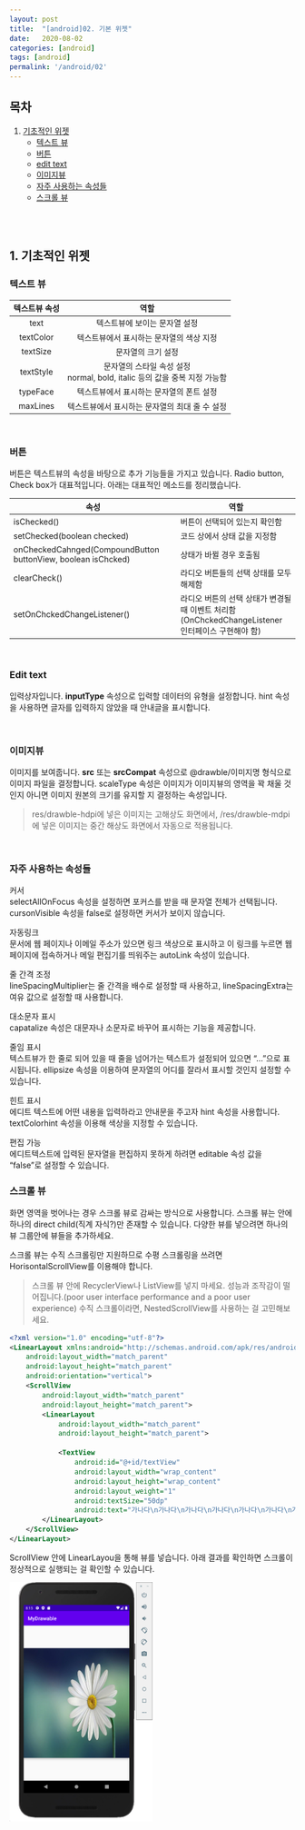 ```yaml
---
layout: post
title:  "[android]02. 기본 위젯"
date:   2020-08-02
categories: [android]
tags: [android]
permalink: '/android/02'
---
```


## 목차

1. [기초적인 위젯](#1.-기초적인-위젯)
    * [텍스트 뷰](#텍스트-뷰)
    * [버튼](#버튼)
    * [edit text](#edit-text)
    * [이미지뷰](#이미지뷰)
    * [자주 사용하는 속성들](#자주-사용하는-속성들)
    * [스크롤 뷰](#스크롤-뷰)

<br><br>

## 1. 기초적인 위젯

### 텍스트 뷰

| 텍스트뷰 속성 |                      역할                      |
|:-------------:|:----------------------------------------------:|
|      text     | 텍스트뷰에 보이는 문자열 설정                  |
|   textColor   | 텍스트뷰에서 표시하는 문자열의 색상 지정       |
|    textSize   | 문자열의 크기 설정                             |
|   textStyle   | 문자열의 스타일 속성 설정<br>normal, bold, italic 등의 값을 중복 지정 가능함                      |
|    typeFace   | 텍스트뷰에서 표시하는 문자열의 폰트 설정       |
|    maxLines   | 텍스트뷰에서 표시하는 문자열의 최대 줄 수 설정 |

<br>

### 버튼

버튼은 텍스트뷰의 속성을 바탕으로 추가 기능들을 가지고 있습니다. Radio button, Check box가 대표적입니다. 아래는 대표적인 메소드를 정리했습니다.

| 속성                                                          | 역할                                                                                              |
|---------------------------------------------------------------|---------------------------------------------------------------------------------------------------|
| isChecked()                                                   | 버튼이 선택되어 있는지 확인함                                                                     |
| setChecked(boolean checked)                                   | 코드 상에서 상태 값을 지정함                                                                      |
| onCheckedCahnged(CompoundButton buttonView, boolean isChcked) | 상태가 바뀔 경우 호출됨                                                                           |
| clearCheck()                                                  | 라디오 버튼들의 선택 상태를 모두 해제함                                                           |
| setOnChckedChangeListener()                                   | 라디오 버튼의 선택 상태가 변경될 때 이벤트 처리함<br>(OnChckedChangeListener 인터페이스 구현해야 함) |

<br>

### Edit text

입력상자입니다. **inputType** 속성으로 입력할 데이터의 유형을 설정합니다. hint 속성을 사용하면 글자를 입력하지 않았을 때 안내글을 표시합니다.

<br>

### 이미지뷰

이미지를 보여줍니다. **src** 또는 **srcCompat** 속성으로 @drawble/이미지명 형식으로 이미지 파일을 결정합니다. scaleType 속성은 이미지가 이미지뷰의 영역을 꽉 채울 것인지 아니면 이미지 원본의 크기를 유지할 지 결정하는 속성입니다.

> res/drawble-hdpi에 넣은 이미지는 고해상도 화면에서, /res/drawble-mdpi에 넣은 이미지는 중간 해상도 화면에서 자동으로 적용됩니다.

<br>

### 자주 사용하는 속성들

커서\
selectAllOnFocus 속성을 설정하면 포커스를 받을 때 문자열 전체가 선택됩니다. cursonVisible 속성을 false로 설정하면 커서가 보이지 않습니다.


자동링크\
문서에 웹 페이지나 이메일 주소가 있으면 링크 색상으로 표시하고 이 링크를 누르면 웹 페이지에 접속하거나 메일 편집기를 띄워주는 autoLink 속성이 있습니다.

줄 간격 조정\
lineSpacingMultiplier는 줄 간격을 배수로 설정할 때 사용하고, lineSpacingExtra는 여유 값으로 설정할 때 사용합니다.

대소문자 표시\
capatalize 속성은 대문자나 소문자로 바꾸어 표시하는 기능을 제공합니다.

줄임 표시\
텍스트뷰가 한 줄로 되어 있을 때 줄을 넘어가는 텍스트가 설정되어 있으면 “…”으로 표시됩니다. ellipsize 속성을 이용하여 문자열의 어디를 잘라서 표시할 것인지 설정할 수 있습니다.

힌트 표시\
에디트 텍스트에 어떤 내용을 입력하라고 안내문을 주고자 hint 속성을 사용합니다. textColorhint 속성을 이용해 색상을 지정할 수 있습니다.

편집 가능\
에디트텍스트에 입력된 문자열을 편집하지 못하게 하려면 editable 속성 값을 “false”로 설정할 수 있습니다.

### 스크롤 뷰

화면 영역을 벗어나는 경우 스크롤 뷰로 감싸는 방식으로 사용합니다. 스크롤 뷰는 안에 하나의 direct child(직계 자식?)만 존재할 수 있습니다. 다양한 뷰를 넣으려면 하나의 뷰 그룹안에 뷰들을 추가하세요.

스크롤 뷰는 수직 스크롤링만 지원하므로 수평 스크롤링을 쓰려면 HorisontalScrollView를 이용해야 합니다.

> 스크롤 뷰 안에 RecyclerView나 ListView를 넣지 마세요. 성능과 조작감이 떨어집니다.(poor user interface performance and a poor user experience) 수직 스크롤이라면, NestedScrollView를 사용하는 걸 고민해보세요.

```xml
<?xml version="1.0" encoding="utf-8"?>
<LinearLayout xmlns:android="http://schemas.android.com/apk/res/android"
    android:layout_width="match_parent"
    android:layout_height="match_parent"
    android:orientation="vertical">
    <ScrollView
        android:layout_width="match_parent"
        android:layout_height="match_parent">
        <LinearLayout
            android:layout_width="match_parent"
            android:layout_height="match_parent">

            <TextView
                android:id="@+id/textView"
                android:layout_width="wrap_content"
                android:layout_height="wrap_content"
                android:layout_weight="1"
                android:textSize="50dp"
                android:text="가나다\n가나다\n가나다\n가나다\n가나다\n가나다\n가나다\n가나다\n가나다\n가나다\n가나다\n가나다\n" />
        </LinearLayout>
    </ScrollView>
</LinearLayout>
```

ScrollView 안에 LinearLayou을 통해 뷰를 넣습니다. 아래 결과를 확인하면 스크롤이 정상적으로 실행되는 걸 확인할 수 있습니다.

<img src="https://github.com/kkarung/kkarung.github.io/blob/master/assets/image/android/0305.png?raw=true" width="50%" alt="0201">